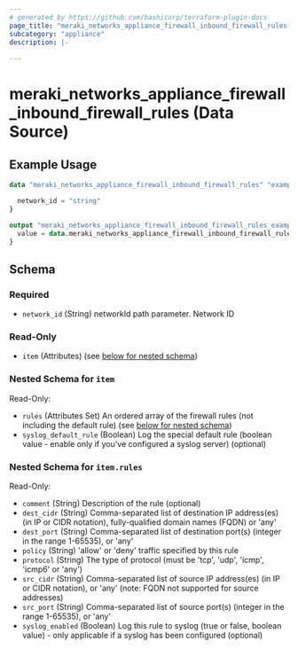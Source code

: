 ```yaml
---
# generated by https://github.com/hashicorp/terraform-plugin-docs
page_title: "meraki_networks_appliance_firewall_inbound_firewall_rules Data Source - terraform-provider-meraki"
subcategory: "appliance"
description: |-
  
---
```


# meraki_networks_appliance_firewall_inbound_firewall_rules (Data Source)



## Example Usage

```terraform
data "meraki_networks_appliance_firewall_inbound_firewall_rules" "example" {

  network_id = "string"
}

output "meraki_networks_appliance_firewall_inbound_firewall_rules_example" {
  value = data.meraki_networks_appliance_firewall_inbound_firewall_rules.example.item
}
```

<!-- schema generated by tfplugindocs -->
## Schema

### Required

- `network_id` (String) networkId path parameter. Network ID

### Read-Only

- `item` (Attributes) (see [below for nested schema](#nestedatt--item))

<a id="nestedatt--item"></a>
### Nested Schema for `item`

Read-Only:

- `rules` (Attributes Set) An ordered array of the firewall rules (not including the default rule) (see [below for nested schema](#nestedatt--item--rules))
- `syslog_default_rule` (Boolean) Log the special default rule (boolean value - enable only if you've configured a syslog server) (optional)

<a id="nestedatt--item--rules"></a>
### Nested Schema for `item.rules`

Read-Only:

- `comment` (String) Description of the rule (optional)
- `dest_cidr` (String) Comma-separated list of destination IP address(es) (in IP or CIDR notation), fully-qualified domain names (FQDN) or 'any'
- `dest_port` (String) Comma-separated list of destination port(s) (integer in the range 1-65535), or 'any'
- `policy` (String) 'allow' or 'deny' traffic specified by this rule
- `protocol` (String) The type of protocol (must be 'tcp', 'udp', 'icmp', 'icmp6' or 'any')
- `src_cidr` (String) Comma-separated list of source IP address(es) (in IP or CIDR notation), or 'any' (note: FQDN not supported for source addresses)
- `src_port` (String) Comma-separated list of source port(s) (integer in the range 1-65535), or 'any'
- `syslog_enabled` (Boolean) Log this rule to syslog (true or false, boolean value) - only applicable if a syslog has been configured (optional)
